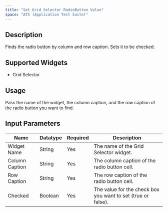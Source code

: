```yaml
---
title: "Set Grid Selector RadioButton Value"
space: "ATS (Application Test Suite)"
---
```

## Description

Finds the radio button by column and row caption. Sets it to be checked.

## Supported Widgets

+ Grid Selector

## Usage

Pass the name of the widget, the column caption, and the row caption of the radio button you want to find.

## Input Parameters

Name | Datatype | Required | Description
---- | -------- | -------- | ---------------
Widget Name | String | Yes | The name of the Grid Selector widget.
Column Caption | String | Yes | The column caption of the radio button cell.
Row Caption | String | Yes | The row caption of the radio button cell.
Checked | Boolean | Yes | The value for the check box you want to set (true or false).
